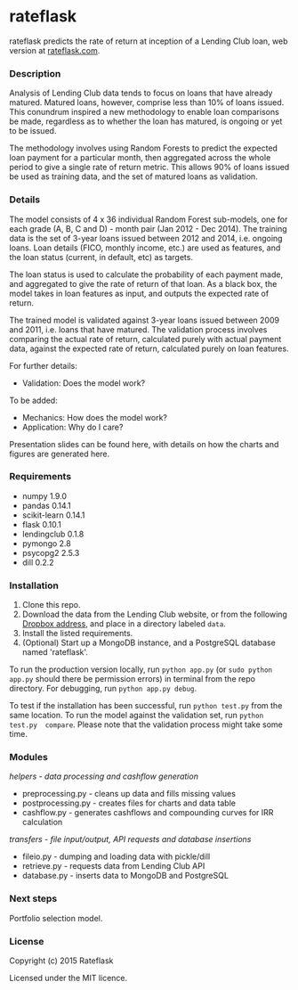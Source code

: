rateflask
========

rateflask predicts the rate of return at inception of a Lending Club loan, web 
version at [rateflask.com](http://www.rateflask.com).

### Description
Analysis of Lending Club data tends to focus on loans that have already matured. 
Matured loans, however, comprise less than 10% of loans issued. This conundrum 
inspired a new methodology to enable loan comparisons be made, regardless as to 
whether the loan has matured, is ongoing or yet to be issued.

The methodology involves using Random Forests to predict the expected loan 
payment for a particular month, then aggregated across the whole period to give 
a single rate of return metric. This allows 90% of loans issued be used as 
training data, and the set of matured loans as validation.

### Details

The model consists of 4 x 36 individual Random Forest sub-models, one for each
grade (A, B, C and D) - month pair (Jan 2012 - Dec 2014). The training data is 
the set of 3-year loans issued between 2012 and 2014, i.e. ongoing loans. Loan
details (FICO, monthly income, etc.) are used as features, and the loan status
(current, in default, etc) as targets.

The loan status is used to calculate the probability of each payment made, and 
aggregated to give the rate of return of that loan. As a black box, the model 
takes in loan features as input, and outputs the expected rate of return.

The trained model is validated against 3-year loans issued between 2009 and
2011, i.e. loans that have matured. The validation process involves comparing 
the actual rate of return, calculated purely with actual payment data, against
the expected rate of return, calculated purely on loan features.

For further details:
* Validation: Does the model work?

To be added:
* Mechanics: How does the model work?
* Application: Why do I care?

Presentation slides can be found here, with details on how the charts and 
figures are generated here.

### Requirements
* numpy 1.9.0
* pandas 0.14.1
* scikit-learn 0.14.1
* flask 0.10.1
* lendingclub 0.1.8
* pymongo 2.8
* psycopg2 2.5.3
* dill 0.2.2


### Installation
1. Clone this repo.
2. Download the data from the Lending Club website, or from the following 
[Dropbox address](https://www.dropbox.com/sh/pmwh81xl7bi5axv/AABSewOpldF2zdqr6JOP5lNha?dl=0), 
and place in a directory labeled `data`.
3. Install the listed requirements.
4. (Optional) Start up a MongoDB instance, and a PostgreSQL database named 'rateflask'.

To run the production version locally, run `python app.py` (or `sudo python 
app.py` should there be permission errors) in terminal from the repo directory.
For debugging, run `python app.py debug`.

To test if the installation has been successful, run `python test.py` from the same
location. To run the model against the validation set, run `python test.py 
compare`. Please note that the validation process might take some time.

### Modules

*helpers - data processing and cashflow generation*
- preprocessing.py - cleans up data and fills missing values
- postprocessing.py - creates files for charts and data table
- cashflow.py - generates cashflows and compounding curves for IRR calculation

*transfers - file input/output, API requests and database insertions*
- fileio.py - dumping and loading data with pickle/dill
- retrieve.py - requests data from Lending Club API
- database.py - inserts data to MongoDB and PostgreSQL

### Next steps

Portfolio selection model.


### License

Copyright (c) 2015 Rateflask

Licensed under the MIT licence.